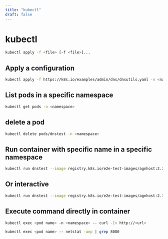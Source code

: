 ```yaml
---
title: "kubectl"
draft: false
---
```


# kubectl

```bash
kubectl apply -f <file> [-f <file>]...
```

## Apply a configuration

```bash
kubectl apply -f https://k8s.io/examples/admin/dns/dnsutils.yaml -n <namespace>
```

## List pods in a specific namespace

```bash
kubectl get pods -n <namespace>
```

## delete a pod

```bash
kubectl delete pods/dnstest -n <namespace>
```

## Run container with specific name in a specific namespace

```bash
kubectl run dnstest --image registry.k8s.io/e2e-test-images/agnhost:2.39 -n <namespace>
```

## Or interactive

```bash
kubectl run dnstest --image registry.k8s.io/e2e-test-images/agnhost:2.39 -it - n <namespace>
```

## Execute command directly in container

```bash
kubectl exec <pod name> -n <namespace> -- curl -Iv http://<url>
```

```bash
kubectl exec <pod name> -- netstat -anp | grep 8080
```
